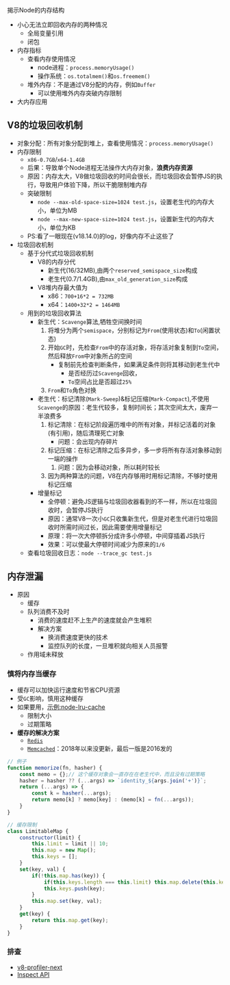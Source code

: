 
揭示Node的内存结构

- 小心无法立即回收内存的两种情况
	- 全局变量引用
	- 闭包
- 内存指标
	- 查看内存使用情况
		- node进程：`process.memoryUsage()`
		- 操作系统：`os.totalmem()`和`os.freemem()`
	- 堆外内存：不是通过V8分配的内存，例如`Buffer`
		- 可以使用堆外内存突破内存限制
- 大内存应用

## V8的垃圾回收机制

- 对象分配：所有对象分配到堆上，查看使用情况：`process.memoryUsage()`
- 内存限制
	- `x86-0.7GB`/`x64-1.4GB`
	- 后果：导致单个Node进程无法操作大内存对象，**浪费内存资源**
	- 原因：内存太大，V8做垃圾回收的时间会很长，而垃圾回收会暂停JS的执行，导致用户体验下降，所以干脆限制堆内存
	- 突破限制
		- `node --max-old-space-size=1024 test.js`，设置老生代的内存大小，单位为MB
		- `node --max-new-space-size=1024 test.js`，设置新生代的内存大小，单位为KB
	- PS:看了一眼现在(v18.14.0)的log，好像内存不止这些了
- 垃圾回收机制
	- 基于分代式垃圾回收机制
		- V8的内存分代
			- 新生代(16/32MB),由两个`reserved_semispace_size`构成
			- 老生代(0.7/1.4GB),由`max_old_generation_size`构成
		- V8堆内存最大值为
			- x86：`700+16*2 = 732MB`
			- x64：`1400+32*2 = 1464MB`
	- 用到的垃圾回收算法
		- 新生代：`Scavenge`算法,牺牲空间换时间
			1. 将堆分为两个`semispace`，分别标记为`From`(使用状态)和`To`(闲置状态)
			2. 开始`GC`时，先检查`From`中的存活对象，将存活对象复制到`To`空间，然后释放`From`中对象所占的空间
				- 复制前先检查判断条件，如果满足条件则将其移动到老生代中
					- 是否经历过`Scavenge`回收，
					- `To`空间占比是否超过`25%`
			3. `From`和`To`角色对换
		- 老生代：标记清除(`Mark-Sweep`)&标记压缩(`Mark-Compact`),不使用`Scavenge`的原因：老生代较多，复制时间长；其次空间太大，废弃一半浪费多
			1. 标记清除：在标记阶段遍历堆中的所有对象，并标记活着的对象(有引用)，随后清理死亡对象
				- 问题：会出现内存碎片
			2. 标记压缩：在标记清除之后多异步，多一步将所有存活对象移动到一端的操作
				1. 问题：因为会移动对象，所以耗时较长
			3. 因为两种算法的问题，V8在内存够用时用标记清除，不够时使用标记压缩
		- 增量标记
			- 全停顿：避免JS逻辑与垃圾回收器看到的不一样，所以在垃圾回收时，会暂停JS执行
			- 原因：通常V8一次小`GC`只收集新生代，但是对老生代进行垃圾回收时所需时间过长，因此需要使用增量标记
			- 原理：将一次大停顿拆分成许多小停顿，中间穿插着JS执行
			- 效果：可以使最大停顿时间减少为原来的`1/6`
	- 查看垃圾回收日志：`node --trace_gc test.js`

## 内存泄漏

- 原因
	- 缓存
	- 队列消费不及时
		- 消费的速度赶不上生产的速度就会产生堆积
		- 解决方案
			- 换消费速度更快的技术
			- 监控队列的长度，一旦堆积就向相关人员报警
	- 作用域未释放

### 慎将内存当缓存

- 缓存可以加快运行速度和节省CPU资源
- 受`GC`影响，慎用这种缓存
- 如果要用，[示例:node-lru-cache](https://github.com/isaacs/node-lru-cache)
	- 限制大小
	- 过期策略
- **缓存的解决方案**
	- [`Redis`](https://github.com/redis/node-redis)
	- [`Memcached`](https://github.com/3rd-Eden/memcached)：2018年以来没更新，最后一版是2016发的

```js
// 例子
function memorize(fn, hasher) {
	const memo = {};// 这个缓存对象会一直存在在老生代中，而且没有过期策略
	hasher = hasher ?? (...args) => `identity_${args.join('+')}`;
	return (...args) => {
		const k = hasher(...args);
		return memo[k] ? memo[key] : (memo[k] = fn(...args));
	}
}

// 缓存限制
class LimitableMap {
	constructor(limit) {
		this.limit = limit || 10;
		this.map = new Map();
		this.keys = [];
	}
	set(key, val) {
		if(!this.map.has(key)) {
			if(this.keys.length === this.limit) this.map.delete(this.keys.shift())
			this.keys.push(key);
		}
		this.map.set(key, val);
	}
	get(key) {
		return this.map.get(key);
	}
}
```

### 排查

- [v8-profiler-next](https://github.com/hyj1991/v8-profiler-next)
- [Inspect API](https://nodejs.org/docs/latest/api/inspector.html)
